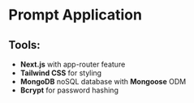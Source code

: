 # Prompt Application

## Tools:
- **Next.js** with app-router feature
- **Tailwind CSS** for styling
- **MongoDB** noSQL database with **Mongoose** ODM
- **Bcrypt** for password hashing
